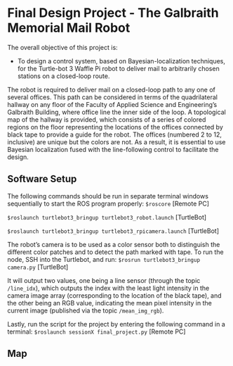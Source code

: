 # Final Design Project - The Galbraith Memorial Mail Robot

The overall objective of this project is:

* To design a control system, based on Bayesian-localization techniques, for the Turtle-bot 3 Waffle Pi robot to deliver mail to arbitrarily chosen stations on a closed-loop route.

The robot is required to deliver mail on a closed-loop path to any one of several offices. This path can be considered in terms of the quadrilateral hallway on any floor of the Faculty of Applied Science and Engineering’s Galbraith Building, where office line the inner side of the loop. A topological map of the hallway is provided, which consists of a series of colored regions on the floor representing the locations of the offices connected by black tape to provide a guide for the robot. The offices (numbered 2 to 12, inclusive) are unique but the colors are not. As a result, it is essential to use Bayesian localization fused with the line-following control to facilitate the design.

## Software Setup
The following commands should be run in separate terminal windows sequentially to start the ROS program properly:
```$roscore``` [Remote PC]

```$roslaunch turtlebot3_bringup turtlebot3_robot.launch``` [TurtleBot]

```$roslaunch turtlebot3_bringup turtlebot3_rpicamera.launch``` [TurtleBot]

The robot’s camera is to be used as a color sensor both to distinguish the different color patches and to detect the path marked with tape. To run the node, SSH into the Turtlebot, and run:
```$rosrun turtlebot3_bringup camera.py``` [TurtleBot]

It will output two values, one being a line sensor (through the topic `/line_idx`), which outputs the index with the least light intensity in the camera image array (corresponding to the location of the black tape), and the other being an RGB value, indicating the mean pixel intensity in the current image (published via the topic `/mean_img_rgb`).

Lastly, run the script for the project by entering the following command in a terminal:
```$roslaunch sessionX final_project.py``` [Remote PC]

## Map
